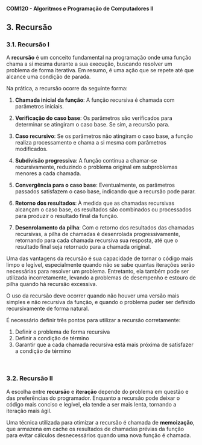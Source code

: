 #### COM120 - Algoritmos e Programação de Computadores II

## 3. Recursão

### 3.1. Recursão I

A **recursão** é um conceito fundamental na programação onde uma função chama a si mesma durante a sua execução, buscando resolver um problema de forma iterativa. Em resumo, é uma ação que se repete até que alcance uma condição de parada.

Na prática, a recursão ocorre da seguinte forma:

1. **Chamada inicial da função**: A função recursiva é chamada com parâmetros iniciais.

2. **Verificação do caso base**: Os parâmetros são verificados para determinar se atingiram o caso base. Se sim, a recursão para.

3. **Caso recursivo**: Se os parâmetros não atingiram o caso base, a função realiza processamento e chama a si mesma com parâmetros modificados.

4. **Subdivisão progressiva**: A função continua a chamar-se recursivamente, reduzindo o problema original em subproblemas menores a cada chamada.

5. **Convergência para o caso base**: Eventualmente, os parâmetros passados satisfazem o caso base, indicando que a recursão pode parar.
    
6. **Retorno dos resultados**: À medida que as chamadas recursivas alcançam o caso base, os resultados são combinados ou processados para produzir o resultado final da função.

7. **Desenrolamento da pilha**: Com o retorno dos resultados das chamadas recursivas, a pilha de chamadas é desenrolada progressivamente, retornando para cada chamada recursiva sua resposta, até que o resultado final seja retornado para a chamada original.

Uma das vantagens da recursão é sua capacidade de tornar o código mais limpo e legível, especialmente quando não se sabe quantas iterações serão necessárias para resolver um problema. Entretanto, ela também pode ser utilizada incorretamente, levando a problemas de desempenho e estouro de pilha quando há recursão excessiva.

O uso da recursão deve ocorrer quando não houver uma versão mais simples e não recursiva da função, e quando o problema puder ser definido recursivamente de forma natural.

É necessário definir três pontos para utilizar a recursão corretamente:

1. Definir o problema de forma recursiva
2. Definir a condição de término
3. Garantir que a cada chamada recursiva está mais próxima de satisfazer a condição de término

<br>

### 3.2. Recursão II

A escolha entre **recursão** e **iteração** depende do problema em questão e das preferências do programador. Enquanto a recursão pode deixar o  código mais conciso e legível, ela tende a ser mais lenta, tornando a iteração mais ágil.

Uma técnica utilizada para otimizar a recursão é chamada de **memoização**, que armazena em cache os resultados de chamadas prévias da função para evitar cálculos desnecessários quando uma nova função é chamada.